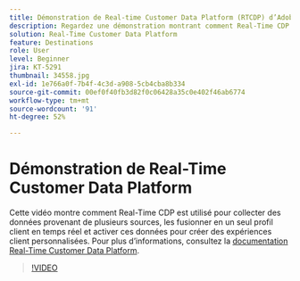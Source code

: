 ```yaml
---
title: Démonstration de Real-time Customer Data Platform (RTCDP) d’Adobe
description: Regardez une démonstration montrant comment Real-Time CDP est utilisé pour collecter des données provenant de sources multiples, puis pour les fusionner en temps réel en un profil client unique et activer ces données afin de créer des expériences client personnalisées.
solution: Real-Time Customer Data Platform
feature: Destinations
role: User
level: Beginner
jira: KT-5291
thumbnail: 34558.jpg
exl-id: 1e766a0f-7b4f-4c3d-a908-5cb4cba8b334
source-git-commit: 00ef0f40fb3d82f0c06428a35c0e402f46ab6774
workflow-type: tm+mt
source-wordcount: '91'
ht-degree: 52%

---
```


# Démonstration de Real-Time Customer Data Platform

Cette vidéo montre comment Real-Time CDP est utilisé pour collecter des données provenant de plusieurs sources, les fusionner en un seul profil client en temps réel et activer ces données pour créer des expériences client personnalisées. Pour plus d’informations, consultez la [documentation Real-Time Customer Data Platform](https://experienceleague.adobe.com/docs/experience-platform/rtcdp/overview.html?lang=fr).

>[!VIDEO](https://video.tv.adobe.com/v/34558?learn=on)
